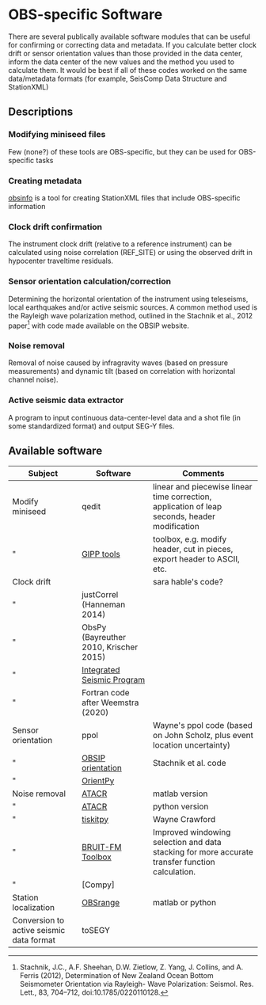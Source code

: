 # OBS-specific Software
There are several publically available software modules that can be useful for confirming or correcting data and metadata. If you calculate better clock drift or sensor
orientation values than those provided in the data center,  inform the data center of the new values and the method you used to calculate them.
It would be best if all of these codes worked on the same data/metadata formats (for example, SeisComp Data Structure and StationXML)

## Descriptions

### Modifying miniseed files
Few (none?) of these tools are OBS-specific, but they can be used for OBS-specific tasks

### Creating metadata

[obsinfo](https://obsinfo.readthedocs.io) is a tool for creating StationXML files that include OBS-specific information

### Clock drift confirmation
The instrument clock drift (relative to a reference instrument) can be calculated using noise correlation (REF_SITE) or using the observed drift in hypocenter traveltime residuals.

### Sensor orientation calculation/correction
Determining the horizontal orientation of the instrument using teleseisms, local earthquakes and/or active seismic sources. A common method used is the Rayleigh wave polarization method, outlined in the Stachnik et al., 2012 paper[^1]
with code made available on the OBSIP website.

[^1]: Stachnik, J.C., A.F. Sheehan, D.W. Zietlow, Z. Yang, J. Collins, and A. Ferris (2012), Determination of New Zealand Ocean Bottom Seismometer Orientation via Rayleigh- Wave Polarization: Seismol. Res. Lett., 83, 704–712, doi:10.1785/0220110128.

### Noise removal
Removal of noise caused by infragravity waves (based on pressure measurements) and dynamic tilt (based on correlation with horizontal channel noise).


### Active seismic data extractor
A program to input continuous data-center-level data and a shot file (in some standardized format) and output SEG-Y files.

## Available software

Subject      |  Software                          | Comments
------------ | ---------------------------------- | ------------
Modify miniseed  |  qedit                             | linear and piecewise linear time correction, application of leap seconds, header modification
"                |  [GIPP tools](https://git.gfz-potsdam.de/gipp/gipptools) | toolbox, e.g. modify header, cut in pieces, export header to ASCII, etc.
Clock drift  |                                    | sara hable's code?
"            | justCorrel (Hanneman 2014)         |
"            | ObsPy (Bayreuther 2010, Krischer 2015) | 
"            |  [Integrated Seismic Program](https://projectisp.github.io/ISP_tutorial.github.io/) | 
"            | Fortran code after Weemstra (2020) |
Sensor orientation |    ppol                    | Wayne's ppol code (based on John Scholz, plus event location uncertainty)
"                  |    [OBSIP orientation](http://www.obsip.org/data/obs-horizontal-orientation/) | Stachnik et al. code  
"                  | [OrientPy](https://nfsi-canada.github.io/OrientPy/) |
Noise removal      |   [ATACR](https://github.com/helenjanisz/ATaCR) | matlab version
"                  |   [ATACR](https://nfsi-canada.github.io/OBStools/atacr.html) | python version
"                  |  [tiskitpy](https://tiskitpy.readthedocs.io/latest/) | Wayne Crawford
"                  | [BRUIT-FM Toolbox](https://gitlab.ifremer.fr/anr-bruitfm/bruit-fm-toolbox) | Improved windowing selection and data stacking for more accurate transfer function calculation. 
"                  | [Compy]      |   | Mohammad-Amin Aminians' code.  
Station localization | [OBSrange](https://github.com/jbrussell/OBSrange) | matlab or python
Conversion to active seismic data format  |  toSEGY        |  | Does not exist, should be fairly simple using obspy
